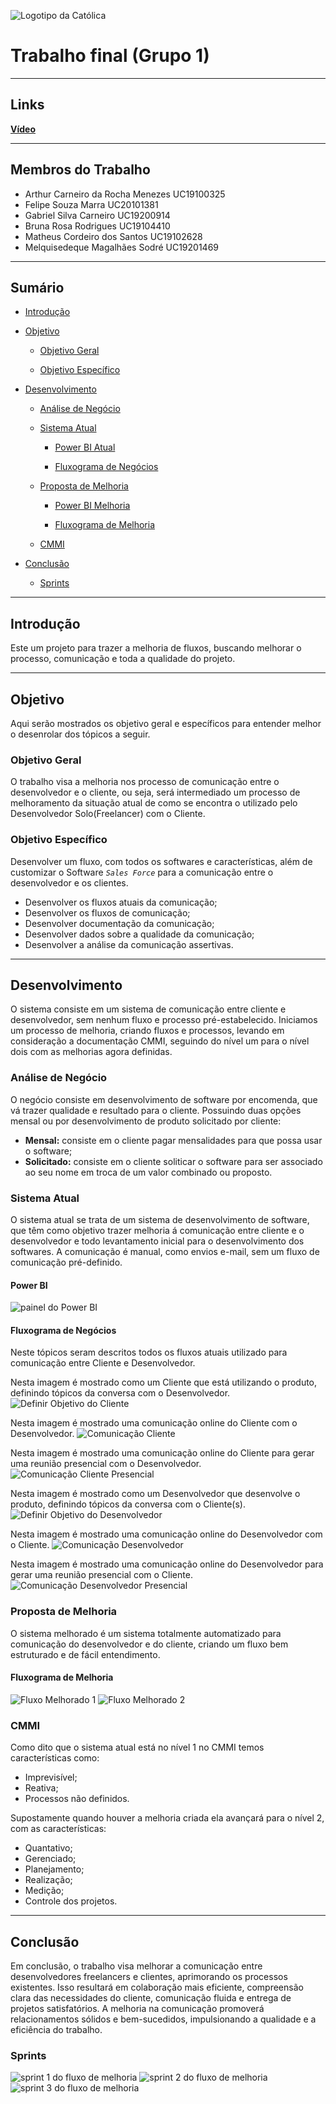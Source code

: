 ![Logotipo da Católica](logoCatolica.jpeg)

# Trabalho final (Grupo 1)

---

## Links

**[Vídeo](https://clipchamp.com/watch/MVuB0Wuc7WH)**

---

## Membros do Trabalho

- Arthur Carneiro da Rocha Menezes UC19100325
- Felipe Souza Marra UC20101381
- Gabriel Silva Carneiro UC19200914
- Bruna Rosa Rodrigues UC19104410
- Matheus Cordeiro dos Santos UC19102628
- Melquisedeque Magalhães Sodré UC19201469

---

## Sumário

- [Introdução](#introdução)

- [Objetivo](#objetivo)

  - [Objetivo Geral](#objetivo-geral)

  - [Objetivo Específico](#objetivo-específico)

- [Desenvolvimento](#desenvolvimento)

  - [Análise de Negócio](#análise-de-negócio)
  
  - [Sistema Atual](#sistema-atual)

      - [Power BI Atual](#power-bi-atual)

      - [Fluxograma de Negócios](#fluxograma-de-negócios)

  - [Proposta de Melhoria](#proposta-de-melhoria)
      
      - [Power BI Melhoria](#power-bi-melhoria)
        
      - [Fluxograma de Melhoria](#fluxograma-de-melhoria)
      
  - [CMMI](#cmmi)

- [Conclusão](#conclusão)

  - [Sprints](#sprints)

---

## Introdução
Este um projeto para trazer a melhoria de fluxos, buscando melhorar o processo, comunicação e toda a qualidade do projeto.

---

## Objetivo

Aqui serão mostrados os objetivo geral e específicos para entender melhor o desenrolar dos tópicos a seguir.

### Objetivo Geral

O trabalho visa a melhoria nos processo de comunicação entre o desenvolvedor e o cliente, ou seja, será intermediado um processo de melhoramento da situação atual de como se encontra o utilizado pelo Desenvolvedor Solo(Freelancer) com o Cliente.

### Objetivo Específico

Desenvolver um fluxo, com todos os softwares e características, além de customizar o Software _`Sales Force`_ para a comunicação entre o desenvolvedor e os clientes.

- Desenvolver os fluxos atuais da comunicação;
- Desenvolver os fluxos de comunicação;
- Desenvolver documentação da comunicação;
- Desenvolver dados sobre a qualidade da comunicação;
- Desenvolver a análise da comunicação assertivas.
---

## Desenvolvimento

O sistema consiste em um sistema de comunicação entre cliente e desenvolvedor, sem nenhum fluxo e processo pré-estabelecido. 
Iniciamos um processo de melhoria, criando fluxos e processos, levando em consideração a documentação CMMI, seguindo do nível um para o nível dois com as melhorias agora definidas.

### Análise de Negócio

O negócio consiste em desenvolvimento de software por encomenda, que vá trazer qualidade e resultado para o cliente. Possuindo duas opções mensal ou por desenvolvimento de produto solicitado por cliente:
- **Mensal:** consiste em o cliente pagar mensalidades para que possa usar o software;
- **Solicitado:** consiste em o cliente soliticar o software para ser associado ao seu nome em troca de um valor combinado ou proposto. 

### Sistema Atual

O sistema atual se trata de um sistema de desenvolvimento de software, que têm como objetivo trazer melhoria á comunicação entre cliente e o desenvolvedor e todo levantamento inicial para o desenvolvimento dos softwares.
A comunicação é manual, como envios e-mail, sem um fluxo de comunicação pré-definido.

#### Power BI 
![painel do Power BI](powerBi.jpeg)

#### Fluxograma de Negócios

Neste tópicos seram descritos todos os fluxos atuais utilizado para comunicação entre Cliente e Desenvolvedor.

Nesta imagem é mostrado como um Cliente que está utilizando o produto, definindo tópicos da conversa com o Desenvolvedor.
![Definir Objetivo do Cliente](Dados_Atuais/Definir_Objetivo_Do_Cliente.png)

Nesta imagem é mostrado uma comunicação online do Cliente com o Desenvolvedor.
![Comunicação Cliente](Dados_Atuais/Comunicacao_Cliente.png)

Nesta imagem é mostrado uma comunicação online do Cliente para gerar uma reunião presencial com o Desenvolvedor.
![Comunicação Cliente Presencial](Dados_Atuais/Comunicacao_Cliente_Presencial.png)

Nesta imagem é mostrado como um Desenvolvedor que desenvolve o produto, definindo tópicos da conversa com o Cliente(s).
![Definir Objetivo do Desenvolvedor](Dados_Atuais/Definir_Objetivo_Do_Desenvolvedor.png)

Nesta imagem é mostrado uma comunicação online do Desenvolvedor com o Cliente.
![Comunicação Desenvolvedor](Dados_Atuais/Comunicacao_Desenvolvedor.png)

Nesta imagem é mostrado uma comunicação online do Desenvolvedor para gerar uma reunião presencial com o Cliente.
![Comunicação Desenvolvedor Presencial](Dados_Atuais/Comunicacao_Desenvolvedor_Presencial.png)

### Proposta de Melhoria

O sistema melhorado é um sistema totalmente automatizado para comunicação do desenvolvedor e do cliente, criando um fluxo bem estruturado e de fácil entendimento.

#### Fluxograma de Melhoria
![Fluxo Melhorado 1](fluxo-melhorado-1.jpeg)
![Fluxo Melhorado 2](fluxo-melhorado-2.jpeg)

### CMMI

Como dito que o sistema atual está no nível 1 no CMMI temos características como:
- Imprevisível;
- Reativa;
- Processos não definidos.

Supostamente quando houver a melhoria criada ela avançará para o nível 2, com as características:
- Quantativo;
- Gerenciado;
- Planejamento;
- Realização;
- Medição;
- Controle dos projetos.

---

## Conclusão


Em conclusão, o trabalho visa melhorar a comunicação entre desenvolvedores freelancers e clientes, aprimorando os processos existentes. Isso resultará em colaboração mais eficiente, compreensão clara das necessidades do cliente, comunicação fluida e entrega de projetos satisfatórios. A melhoria na comunicação promoverá relacionamentos sólidos e bem-sucedidos, impulsionando a qualidade e a eficiência do trabalho.

### Sprints

![sprint 1 do fluxo de melhoria](sprint1.jpeg)
![sprint 2 do fluxo de melhoria](sprint2.jpeg)
![sprint 3 do fluxo de melhoria](sprint3.jpeg)
